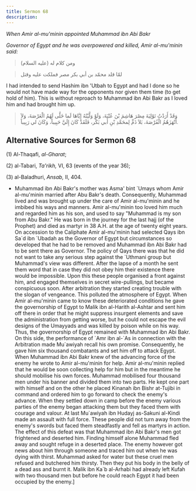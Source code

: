 ```yaml
---
title: Sermon 68
description: 
---
```


*When Amir al-mu\'minin appointed Muhammad ibn Abi Bakr*

*Governor of Egypt and he was overpowered and killed, Amir al-mu\'minin
said:*

> ومن كلام له (عليه السلام)

> لمّا قلد محمّد بن أبي بكر مصر فملكت عليه وقتل

I had intended to send Hashim ibn 'Utbah to Egypt and had l done so he
would not have made way for the opponents nor given them time (to get
hold of him). This is without reproach to Muhammad ibn Abi Bakr as I
loved him and had brought him up.

> وَقَدْ أَرَدْتُ تَوْلِيَةَ مِصْرَ هَاشِمَ بْنَ عُتْبَةَ، وَلَوْ وَلَّيْتُهُ إِيَّاهَا لَما خَلَّى لَهُمُ الْعَرْصَةَ،
> وَلاَ أَنْهَزَهُمُ الْفُرْصَةَ، بَلاَ ذَمٍّ لِمحَمَّدِ بْنِ أَبي بَكْر، فَلَقَدْ كَانَ إِلَيَّ حَبِيباً، وَكَانَ
> لي رَبِيباً.

## Alternative Sources for Sermon 68

\(1\) Al-Thaqafi, *al-Gharat*;

\(2\) al-Tabari, *Ta\'rikh,* VI, 63 (events of the year 36);

\(3\) al-Baladhuri, *Ansab,* II, 404.

-  Muhammad ibn Abi
    Bakr\'s mother was Asma\' bint \`Umays whom Amir al-mu\'minin
    married after Abu Bakr\'s death. Consequently, Muhammad lived and
    was brought up under the care of Amir al-mu\'minin and he imbibed
    his ways and manners. Amir al-mu\'minin too loved him much and
    regarded him as his son, and used to say \"Muhammad is my son from
    Abu Bakr.\" He was born in the journey for the last hajj (of the
    Prophet) and died as martyr in 38 A.H. at the age of twenty eight
    years.\
    On accession to the Caliphate Amir al-mu\'minin had selected Qays
    ibn Sa\`d ibn \`Ubadah as the Governor of Egypt but circumstances so
    developed that he had to be removed and Muhammad ibn Abi Bakr had to
    be sent there as Governor. The policy of Qays there was that he did
    not want to take any serious step against the \`Uthmani group but
    Muhammad\'s view was different. After the lapse of a month he sent
    them word that in case they did not obey him their existence there
    would be impossible. Upon this these people organised a front
    against him, and engaged themselves in secret wire-pullings, but
    became conspicuous soon. After arbitration they started creating
    trouble with the slogan of vengeance. This polluted the atmosphere
    of Egypt. When Amir al-mu\'minin came to know these deteriorated
    conditions he gave the governorship of Egypt to Malik ibn al-Harith
    al-Ashtar and sent him off there in order that he might suppress
    insurgent elements and save the administration from getting worse,
    but he could not escape the evil designs of the Umayyads and was
    killed by poison while on his way. Thus, the governorship of Egypt
    remained with Muhammad ibn Abi Bakr.\
    On this side, the performance of \`Amr ibn al-\`As in connection
    with the Arbitration made Mu\`awiyah recall his own promise.
    Consequently, he gave him six thousand combatants and set him off to
    attack Egypt. When Muhammad ibn Abi Bakr knew of the advancing force
    of the enemy he wrote to Amir al-mu\'minin for help. Amir
    al-mu\'minin replied that he would be soon collecting help for him
    but in the meantime he should mobilise his own forces. Muhammad
    mobilised four thousand men under his banner and divided them into
    two parts. He kept one part with himself and on the other he placed
    Kinanah ibn Bishr at-Tujibi in command and ordered him to go forward
    to check the enemy\'s advance. When they settled down in camp before
    the enemy various parties of the enemy began attacking them but they
    faced them with courage and valour. At last Mu\`awiyah ibn Hudayj
    as-Sakuni al-Kindi made an assault with full force. These people did
    not turn away from the enemy\'s swords but faced them steadfastly
    and fell as martyrs in action. The effect of this defeat was that
    Muhammad ibn Abi Bakr\'s men got frightened and deserted him.
    Finding himself alone Muhammad fled away and sought refuge in a
    deserted place. The enemy however got news about him through someone
    and traced him out when he was dying with thirst. Muhammad asked for
    water but these cruel men refused and butchered him thirsty. Then
    they put his body in the belly of a dead ass and burnt it. Malik ibn
    Ka\`b al-Arhabi had already left Kufah with two thousand men but
    before he could reach Egypt it had been occupied by the
    enemy.]